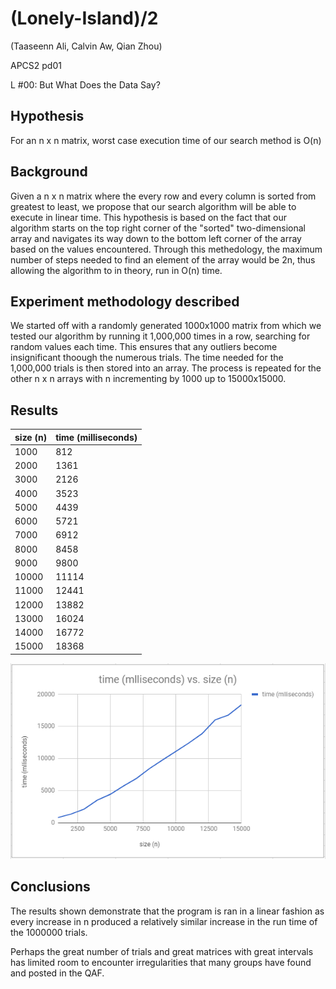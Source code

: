 # (Lonely-Island)/2

(Taaseenn Ali, Calvin Aw, Qian Zhou)

APCS2 pd01

L #00: But What Does the Data Say?

## Hypothesis

For an n x n matrix, worst case execution time of our search method is O(n)

## Background

Given a n x n matrix where the every row and every column is sorted from greatest
to least, we propose that our search algorithm will be able to execute in linear
time. This hypothesis is based on the fact that our algorithm starts on the top
right corner of the "sorted" two-dimensional array and navigates its way down to
the bottom left corner of the array based on the values encountered. Through
this methedology, the maximum number of steps needed to find an element of the
array would be 2n, thus allowing the algorithm to in theory, run in O(n) time.

## Experiment methodology described

We started off with a randomly generated 1000x1000 matrix from which we tested our
algorithm by running it 1,000,000 times in a row, searching for random values each time.
This ensures that any outliers become insignificant thoough the numerous trials.
The time needed for the 1,000,000 trials is then stored into an array.
The process is repeated for the other n x n arrays with n incrementing by 1000 up to
15000x15000.

## Results

| size (n)	| time (milliseconds) | 
|---------|-------------------|
| 1000 | 812 | 
| 2000 | 	1361 | 
| 3000 | 	2126 | 
| 4000 | 	3523 | 
| 5000 | 	4439 | 
| 6000 | 	5721 | 
| 7000 | 	6912 | 
| 8000 | 	8458 | 
| 9000 | 	9800 | 
| 10000 | 	11114 | 
| 11000 | 	12441 | 
| 12000 | 	13882 | 
| 13000 | 	16024 | 
| 14000 | 	16772 | 
| 15000 | 	18368 | 

![Graph](/Graph.PNG "Graph Here")


## Conclusions

The results shown demonstrate that the program is ran in a linear fashion as every increase in n produced a relatively similar increase in the run time of the 1000000 trials.

Perhaps the great number of trials and great matrices with great intervals has limited room to encounter irregularities that many groups have found and posted in the QAF.



